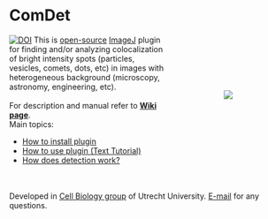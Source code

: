 ComDet
===

[![DOI](https://zenodo.org/badge/6157101.svg)](https://zenodo.org/badge/latestdoi/6157101)
<img src="http://katpyxa.info/software/ComDet/comdet_emblem.png" align="right" style="padding:100px"/> This is <a href="http://www.gnu.org/licenses/gpl.html">open-source</a> <a href='http://rsbweb.nih.gov/ij/'>ImageJ</a> plugin for finding and/or analyzing colocalization of bright intensity spots (particles, vesicles, comets, dots, etc) in images with heterogeneous background (microscopy, astronomy, engineering, etc).
<br />
<br />
For description and manual refer to <a href="https://github.com/ekatrukha/ComDet/wiki"><strong>Wiki page</strong></a>.  
Main topics:
* [How to install plugin](https://github.com/ekatrukha/ComDet/wiki/How-to-install-plugin)
* [How to use plugin (Text Tutorial)](https://github.com/ekatrukha/ComDet/wiki/How-to-use-plugin-%28Text-Tutorial%29)
* [How does detection work?](https://github.com/ekatrukha/ComDet/wiki/How-does-detection-work%3F)
<br />
<br />
Developed in <a href='http://cellbiology.science.uu.nl/'>Cell Biology group</a> of Utrecht University.  
<a href="mailto:katpyxa@gmail.com">E-mail</a> for any questions.
